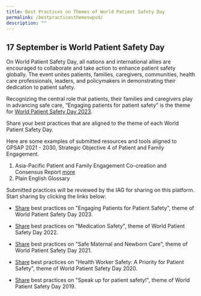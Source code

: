 ```yaml
---
title: Best Practices on Themes of World Patient Safety Day
permalink: /bestpracticesthemeswpsd/
description: ""
---
```

17 September is World Patient Safety Day
------------------------------
On World Patient Safety Day, all nations and international allies are encouraged to collaborate and take action to enhance patient safety globally. The event unites patients, families, caregivers, communities, health care professionals, leaders, and policymakers in demonstrating their dedication to patient safety. 

Recognizing the central role that patients, their families and caregivers play in advancing safe care, “Engaging patients for patient safety” is the theme for [World Patient Safety Day 2023](https://www.who.int/campaigns/world-patient-safety-day/2023). 

Share your best practices that are aligned to 
the theme of each World Patient Safety Day. 

Here are some examples of submitted resources and tools aligned to GPSAP 2021 - 2030, Strategic Objective 4 of Patient and Family Engagement.

1. Asia-Pacific Patient and Family Engagement Co-creation and Consensus Report [more](/tools-and-resources/tools-and-resources/patientfamilyconsensus/)
2. Plain English Glossary 

Submitted practices will be reviewed by the IAG for sharing on this platform. Start sharing by clicking the links below: 

*   [Share](https://for.sg/engagingpatientsforpatientsafetywpsd2023) best practices on "Engaging Patients for Patient Safety", theme of World Patient Safety Day 2023. 

*  [Share](https://form.gov.sg/64e447f20e024d001139dcc5) best practices on "Medication Safety", theme of World Patient Safety Day 2022.

*  [Share](https://form.gov.sg/64e449ba3f58260013c32bb7) best practices on "Safe Maternal and Newborn Care", theme of World Patient Safety Day 2021. 

*  [Share](https://form.gov.sg/64e44ab4c98c410011f5de95) best practices on "Health Worker Safety: A Priority for Patient Safety", theme of World Patient Safety Day 2020. 

*  [Share](https://form.gov.sg/64e44b7c3f58260013c371bf) best practices on "Speak up for patient safety!", theme of World Patient Safety Day 2019.